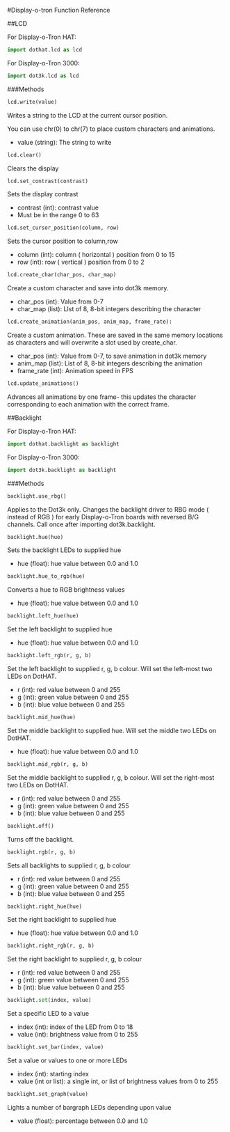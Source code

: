 #Display-o-tron Function Reference

##LCD

For Display-o-Tron HAT:

```python
import dothat.lcd as lcd
```

For Display-o-Tron 3000:

```python
import dot3k.lcd as lcd
```

###Methods

```python
lcd.write(value)
```
Writes a string to the LCD at the current cursor position.

You can use chr(0) to chr(7) to place custom characters and animations.

* value (string): The string to write

```python
lcd.clear()
```
Clears the display

```python
lcd.set_contrast(contrast)
```
Sets the display contrast

* contrast (int): contrast value
* Must be in the range 0 to 63

```python
lcd.set_cursor_position(column, row)
```
Sets the cursor position to column,row

* column (int): column ( horizontal ) position from 0 to 15
* row (int): row ( vertical ) position from 0 to 2

```python
lcd.create_char(char_pos, char_map)
```
Create a custom character and save into dot3k memory.

* char_pos (int): Value from 0-7
* char_map (list): LIst of 8, 8-bit integers describing the character

```python
lcd.create_animation(anim_pos, anim_map, frame_rate):
```
Create a custom animation. These are saved in the same memory locations as characters and will overwrite a slot used by create_char.

* char_pos (int): Value from 0-7, to save animation in dot3k memory
* anim_map (list): List of 8, 8-bit integers describing the animation
* frame_rate (int): Animation speed in FPS

```python
lcd.update_animations()
```
Advances all animations by one frame- this updates the character corresponding to each animation with the correct frame.

##Backlight

For Display-o-Tron HAT:

```python
import dothat.backlight as backlight
```

For Display-o-Tron 3000:

```python
import dot3k.backlight as backlight
```

###Methods

```python
backlight.use_rbg()
```
Applies to the Dot3k only. Changes the backlight driver to RBG mode ( instead of RGB ) for early Display-o-Tron boards with reversed B/G channels. Call once after importing dot3k.backlight.

```python
backlight.hue(hue)
```
Sets the backlight LEDs to supplied hue

* hue (float): hue value between 0.0 and 1.0

```python
backlight.hue_to_rgb(hue)
```
Converts a hue to RGB brightness values

* hue (float): hue value between 0.0 and 1.0

```python
backlight.left_hue(hue)
```
Set the left backlight to supplied hue

* hue (float): hue value between 0.0 and 1.0

```python
backlight.left_rgb(r, g, b)
```
Set the left backlight to supplied r, g, b colour. Will set the left-most two LEDs on DotHAT.

* r (int): red value between 0 and 255
* g (int): green value between 0 and 255
* b (int): blue value between 0 and 255

```python
backlight.mid_hue(hue)
```
Set the middle backlight to supplied hue. Will set the middle two LEDs on DotHAT.

* hue (float): hue value between 0.0 and 1.0

```python
backlight.mid_rgb(r, g, b)
```
Set the middle backlight to supplied r, g, b colour. Will set the right-most two LEDs on DotHAT.

* r (int): red value between 0 and 255
* g (int): green value between 0 and 255
* b (int): blue value between 0 and 255

```python
backlight.off()
```
Turns off the backlight.

```python
backlight.rgb(r, g, b)
```
Sets all backlights to supplied r, g, b colour

* r (int): red value between 0 and 255
* g (int): green value between 0 and 255
* b (int): blue value between 0 and 255

```python
backlight.right_hue(hue)
```
Set the right backlight to supplied hue

* hue (float): hue value between 0.0 and 1.0

```python
backlight.right_rgb(r, g, b)
```
Set the right backlight to supplied r, g, b colour

* r (int): red value between 0 and 255
* g (int): green value between 0 and 255
* b (int): blue value between 0 and 255

```python
backlight.set(index, value)
```
Set a specific LED to a value

* index (int): index of the LED from 0 to 18
* value (int): brightness value from 0 to 255

```python
backlight.set_bar(index, value)
```
Set a value or values to one or more LEDs

* index (int): starting index
* value (int or list): a single int, or list of brightness values from 0 to 255

```python
backlight.set_graph(value)
```
Lights a number of bargraph LEDs depending upon value

* value (float): percentage between 0.0 and 1.0
